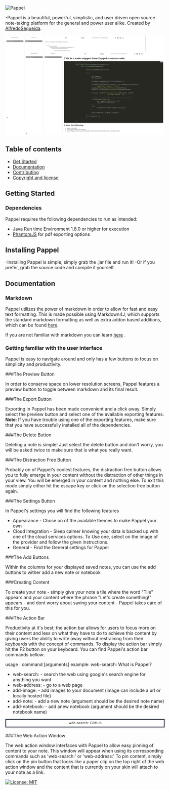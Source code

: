 ![Pappel](https://cdn.rawgit.com/AlfredoSequeida/Pappel/e3dfdd71/resources/img/preview_images/pappel_logo.svg)

-Pappel is a beautiful, powerful, simplistic, and user driven open source note-taking platform for the general and power user alike. Created by
[AlfredoSequeida](http://alfredosequeida.wix.com/alfredosequeida).

![Pappel](https://github.com/AlfredoSequeida/Pappel/blob/master/resources/img/preview_images/pappel_preview.png)

## Table of contents

- [Get Started](#get-started)
- [Documentation](#documentation)
- [Contributing](#contributing)
- [Copyright and license](#copyright-and-license)

## Getting Started

### Dependencies 
Pappel requires the following dependencies to run as intended: 

- Java Run time Environment 1.8.0 or higher for execution
- [PhantomJS](https://github.com/ariya/phantomjs) for pdf exporting options

## Installing Pappel
-Installing Pappel is simple, simply grab the .jar file and run it!
-Or if you prefer, grab the source code and compile it yourself. 

## Documentation

### Markdown
Pappel utilizes the power of markdown in order to allow for fast and easy text formatting. This is made possible using Markdown4J, which supports the standard markdown formatting as well as extra addon based additions, which can be found [here](https://code.google.com/archive/p/markdown4j/).

If you are not familiar with markdown you can learn [here](http://daringfireball.net/projects/markdown/syntax)
.


### Getting familiar with the user interface 

Pappel is easy to navigate around and only has a few buttons to focus on 
simplicity and productivity. 

###The Preview Button

In order to conserve space on lower resolution screens, Pappel features a preview button to toggle between markdown and its final result. 

###The Export Button 

Exporting in Pappel has been made convenient and a click away. Simply select the preview button and select one of the available exporting features. **Note**: If you have trouble using one of the exporting features, make sure that you have successfully installed all of the dependencies.

###The Delete Button

Deleting a note is simple! Just select the delete button and don't worry, you will be asked twice to make sure that is what you really want. 

###The Distraction Free Button

Probably on of Pappel's coolest features, the distraction free button allows you to fully emerge in your content without the distraction of other things in your view. You will be emerged in your content and nothing else. To exit this mode simply either hit the escape key or click on the selection free button again.

###The Settings Button

In Pappel's settings you will find the following features

- Appearance - Chose on of the available themes to make Pappel your own
- Cloud Integration - Sleep calmer knowing your data is backed up with one of the cloud services options. To Use one, select on the image of the provider and follow the given instructions.
- General - Find the General settings for Pappel

###The Add Buttons

Within the columns for your displayed saved notes, you can use the add buttons to wither add a new note or notebook

###Creating Content

To create your note - simply give your note a tile where the word "Tile" appears and your content where the phrase "Let's create something!" appears - and dont worry about saving your content - Pappel takes care of this for you.

###The Action Bar

Productivity at it's best; the action bar allows for users to focus more on their content and less on what they have to do to achieve this content by giving users the ability to write away without
restraining from their keyboards with the concept of commands. To display the action bar simply hit the F2 button on your keyboard. You can find Pappel's action bar commands bellow:

usage : command [arguments]
example: web-search: What is Pappel? 

- web-search: - search the web using google's search engine for anything you want
- web-address: - go to a web page 
- add-image: - add images to your document (image can include a url or locally hosted file)
- add-note: - add a new note (argument should be the desired note name) 
- add-notebook: - add  anew notebook (argument should be the desired notebook name) 

![Pappel](https://github.com/AlfredoSequeida/Pappel/blob/master/resources/img/preview_images/action_bar.png)

###The Web Action Window 

The web action window interfaces with Pappel to allow easy pinning of content to your note. This window will appear when using its corresponding commands such as 'web-search:' or 'web-address:' To pin content, simply click on the pin button that looks like a paper clip on the top right of the web action window and the content that is currently on your skin will attach to your note as a link.

[![License: MIT](https://img.shields.io/badge/License-MIT-yellow.svg)](https://opensource.org/licenses/MIT)
